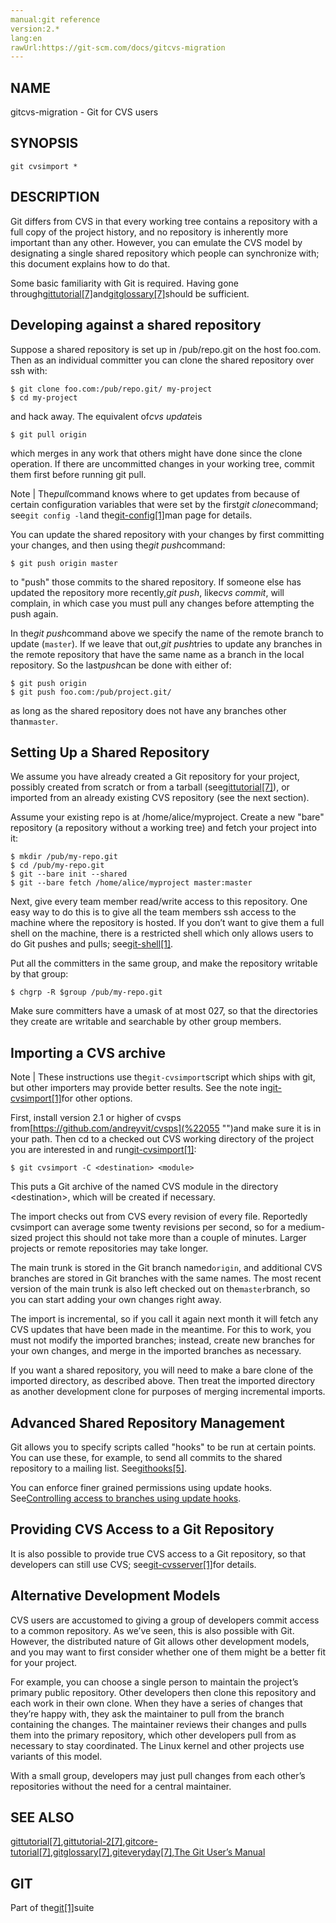 ```yaml
---
manual:git reference
version:2.*
lang:en
rawUrl:https://git-scm.com/docs/gitcvs-migration
---
```



## [](%5569#_name "")NAME<a name="_name"></a>


gitcvs-migration - Git for CVS users





## [](%5569#_synopsis "")SYNOPSIS<a name="_synopsis"></a>

```
git cvsimport *
```




## [](%5569#_description "")DESCRIPTION<a name="_description"></a>


Git differs from CVS in that every working tree contains a repository with a full copy of the project history, and no repository is inherently more important than any other. However, you can emulate the CVS model by designating a single shared repository which people can synchronize with; this document explains how to do that.




Some basic familiarity with Git is required. Having gone through[gittutorial[7]](%2289    "")and[gitglossary[7]](%2285    "")should be sufficient.





## [](%5569#_developing_against_a_shared_repository "")Developing against a shared repository<a name="_developing_against_a_shared_repository"></a>


Suppose a shared repository is set up in /pub/repo.git on the host foo.com. Then as an individual committer you can clone the shared repository over ssh with:



```
$ git clone foo.com:/pub/repo.git/ my-project
$ cd my-project
```




and hack away. The equivalent of<em>cvs update</em>is



```
$ git pull origin
```




which merges in any work that others might have done since the clone operation. If there are uncommitted changes in your working tree, commit them first before running git pull.


Note | The<em>pull</em>command knows where to get updates from because of certain configuration variables that were set by the first<em>git clone</em>command; see`git config -l`and the[git-config[1]](%2249    "")man page for details. 




You can update the shared repository with your changes by first committing your changes, and then using the<em>git push</em>command:



```
$ git push origin master
```




to &quot;push&quot; those commits to the shared repository. If someone else has updated the repository more recently,<em>git push</em>, like<em>cvs commit</em>, will complain, in which case you must pull any changes before attempting the push again.




In the<em>git push</em>command above we specify the name of the remote branch to update (`master`). If we leave that out,<em>git push</em>tries to update any branches in the remote repository that have the same name as a branch in the local repository. So the last<em>push</em>can be done with either of:



```
$ git push origin
$ git push foo.com:/pub/project.git/
```




as long as the shared repository does not have any branches other than`master`.





## [](%5569#_setting_up_a_shared_repository "")Setting Up a Shared Repository<a name="_setting_up_a_shared_repository"></a>


We assume you have already created a Git repository for your project, possibly created from scratch or from a tarball (see[gittutorial[7]](%2289    "")), or imported from an already existing CVS repository (see the next section).




Assume your existing repo is at /home/alice/myproject. Create a new &quot;bare&quot; repository (a repository without a working tree) and fetch your project into it:



```
$ mkdir /pub/my-repo.git
$ cd /pub/my-repo.git
$ git --bare init --shared
$ git --bare fetch /home/alice/myproject master:master
```




Next, give every team member read/write access to this repository. One easy way to do this is to give all the team members ssh access to the machine where the repository is hosted. If you don’t want to give them a full shell on the machine, there is a restricted shell which only allows users to do Git pushes and pulls; see[git-shell[1]](%5436    "").




Put all the committers in the same group, and make the repository writable by that group:



```
$ chgrp -R $group /pub/my-repo.git
```




Make sure committers have a umask of at most 027, so that the directories they create are writable and searchable by other group members.





## [](%5569#_importing_a_cvs_archive "")Importing a CVS archive<a name="_importing_a_cvs_archive"></a>
Note | These instructions use the`git-cvsimport`script which ships with git, but other importers may provide better results. See the note in[git-cvsimport[1]](%5348    "")for other options. 




First, install version 2.1 or higher of cvsps from[https://github.com/andreyvit/cvsps](%22055    "")and make sure it is in your path. Then cd to a checked out CVS working directory of the project you are interested in and run[git-cvsimport[1]](%5348    ""):



```
$ git cvsimport -C <destination> <module>
```




This puts a Git archive of the named CVS module in the directory &lt;destination&gt;, which will be created if necessary.




The import checks out from CVS every revision of every file. Reportedly cvsimport can average some twenty revisions per second, so for a medium-sized project this should not take more than a couple of minutes. Larger projects or remote repositories may take longer.




The main trunk is stored in the Git branch named`origin`, and additional CVS branches are stored in Git branches with the same names. The most recent version of the main trunk is also left checked out on the`master`branch, so you can start adding your own changes right away.




The import is incremental, so if you call it again next month it will fetch any CVS updates that have been made in the meantime. For this to work, you must not modify the imported branches; instead, create new branches for your own changes, and merge in the imported branches as necessary.




If you want a shared repository, you will need to make a bare clone of the imported directory, as described above. Then treat the imported directory as another development clone for purposes of merging incremental imports.





## [](%5569#_advanced_shared_repository_management "")Advanced Shared Repository Management<a name="_advanced_shared_repository_management"></a>


Git allows you to specify scripts called &quot;hooks&quot; to be run at certain points. You can use these, for example, to send all commits to the shared repository to a mailing list. See[githooks[5]](%5492    "").




You can enforce finer grained permissions using update hooks. See[Controlling access to branches using update hooks](%8597    "").





## [](%5569#_providing_cvs_access_to_a_git_repository "")Providing CVS Access to a Git Repository<a name="_providing_cvs_access_to_a_git_repository"></a>


It is also possible to provide true CVS access to a Git repository, so that developers can still use CVS; see[git-cvsserver[1]](%5350    "")for details.





## [](%5569#_alternative_development_models "")Alternative Development Models<a name="_alternative_development_models"></a>


CVS users are accustomed to giving a group of developers commit access to a common repository. As we’ve seen, this is also possible with Git. However, the distributed nature of Git allows other development models, and you may want to first consider whether one of them might be a better fit for your project.




For example, you can choose a single person to maintain the project’s primary public repository. Other developers then clone this repository and each work in their own clone. When they have a series of changes that they’re happy with, they ask the maintainer to pull from the branch containing the changes. The maintainer reviews their changes and pulls them into the primary repository, which other developers pull from as necessary to stay coordinated. The Linux kernel and other projects use variants of this model.




With a small group, developers may just pull changes from each other’s repositories without the need for a central maintainer.





## [](%5569#_see_also "")SEE ALSO<a name="_see_also"></a>


[gittutorial[7]](%2289    ""),[gittutorial-2[7]](%5576    ""),[gitcore-tutorial[7]](%5565    ""),[gitglossary[7]](%2285    ""),[giteveryday[7]](%2284    ""),[The Git User’s Manual](%5214    "")





## [](%5569#_git "")GIT<a name="_git"></a>


Part of the[git[1]](%2248    "")suite





